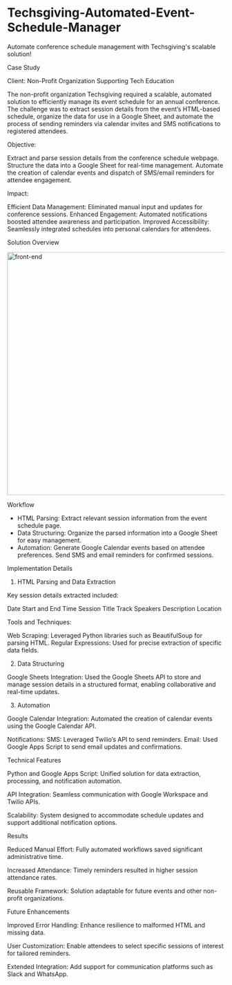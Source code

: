# Techsgiving-Automated-Event-Schedule-Manager
Automate conference schedule management with Techsgiving's scalable solution!

Case Study

Client: Non-Profit Organization Supporting Tech Education

The non-profit organization Techsgiving required a scalable, automated solution to efficiently manage its event schedule for an annual conference. The challenge was to extract session details from the event’s HTML-based schedule, organize the data for use in a Google Sheet, and automate the process of sending reminders via calendar invites and SMS notifications to registered attendees.

Objective:

Extract and parse session details from the conference schedule webpage.
Structure the data into a Google Sheet for real-time management.
Automate the creation of calendar events and dispatch of SMS/email reminders for attendee engagement.

Impact:

Efficient Data Management: Eliminated manual input and updates for conference sessions.
Enhanced Engagement: Automated notifications boosted attendee awareness and participation.
Improved Accessibility: Seamlessly integrated schedules into personal calendars for attendees.

Solution Overview

<img width="561" alt="front-end" src="https://github.com/user-attachments/assets/9cea66dd-6995-444a-a8e7-9306f14f47a8">


Workflow

- HTML Parsing: Extract relevant session information from the event schedule page.
- Data Structuring: Organize the parsed information into a Google Sheet for easy management.
- Automation:
Generate Google Calendar events based on attendee preferences.
Send SMS and email reminders for confirmed sessions.

Implementation Details
1. HTML Parsing and Data Extraction

Key session details extracted included:

Date
Start and End Time
Session Title
Track
Speakers
Description
Location

Tools and Techniques:

Web Scraping: Leveraged Python libraries such as BeautifulSoup for parsing HTML.
Regular Expressions: Used for precise extraction of specific data fields.


2. Data Structuring

Google Sheets Integration: Used the Google Sheets API to store and manage session details in a structured format, enabling collaborative and real-time updates.

3. Automation

Google Calendar Integration: Automated the creation of calendar events using the Google Calendar API.

Notifications:
SMS: Leveraged Twilio’s API to send reminders.
Email: Used Google Apps Script to send email updates and confirmations.

Technical Features

Python and Google Apps Script: Unified solution for data extraction, processing, and notification automation.

API Integration: Seamless communication with Google Workspace and Twilio APIs.

Scalability: System designed to accommodate schedule updates and support additional notification options.

Results

Reduced Manual Effort: Fully automated workflows saved significant administrative time.

Increased Attendance: Timely reminders resulted in higher session attendance rates.

Reusable Framework: Solution adaptable for future events and other non-profit organizations.


Future Enhancements

Improved Error Handling: Enhance resilience to malformed HTML and missing data.

User Customization: Enable attendees to select specific sessions of interest for tailored reminders.

Extended Integration: Add support for communication platforms such as Slack and WhatsApp.
